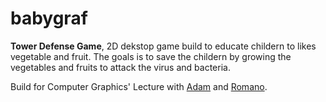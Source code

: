 # babygraf

**Tower Defense Game**, 2D dekstop game build to educate childern to likes
vegetable and fruit. The goals is to save the childern by growing the vegetables
and fruits to attack the virus and bacteria.

Build for Computer Graphics' Lecture with [Adam](github.com/adamalfirdauz) and [Romano](https://github.com/romanodiansyah).
